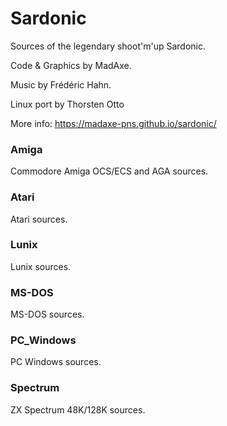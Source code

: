 # Sardonic
Sources of the legendary shoot'm'up Sardonic.

Code & Graphics by MadAxe.

Music by Frédéric Hahn.

Linux port by Thorsten Otto

More info: https://madaxe-pns.github.io/sardonic/

### Amiga
Commodore Amiga OCS/ECS and AGA sources.

### Atari
Atari sources.

### Lunix
Lunix sources.

### MS-DOS
MS-DOS sources.

### PC_Windows
PC Windows sources.

### Spectrum
ZX Spectrum 48K/128K sources.
